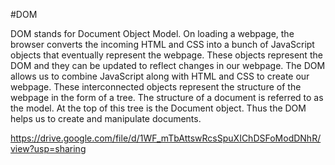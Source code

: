 #DOM

DOM stands for Document Object Model. On loading a webpage, the browser converts the incoming HTML and CSS into a bunch of JavaScript objects that eventually represent the 
webpage. These objects represent the DOM and they can be updated to reflect changes in our webpage. The DOM allows us to combine JavaScript along with HTML and CSS to create our 
webpage. These interconnected objects represent the structure of the webpage in the form of a tree. The structure of a document is referred to as the model. At the top of this 
tree is the Document object. Thus the DOM helps us to create and manipulate documents.

https://drive.google.com/file/d/1WF_mTbAttswRcsSpuXIChDSFoModDNhR/view?usp=sharing
